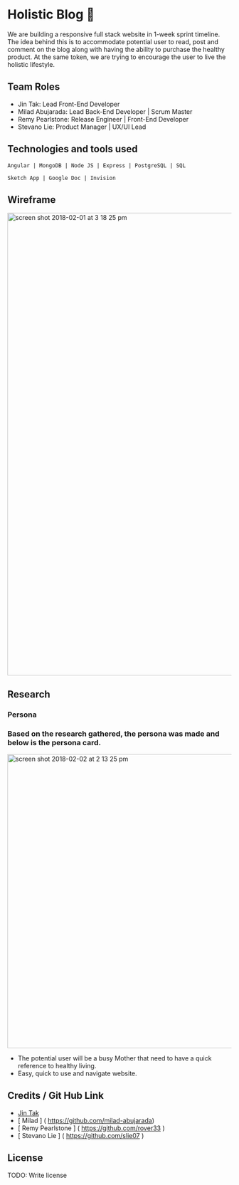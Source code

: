 
# Holistic Blog :herb:

We are building a responsive full stack website in 1-week sprint timeline. The idea behind this is to accommodate potential user to read, post and comment on the blog along with having the ability to purchase the healthy product. At the same token, we are trying to encourage the user to live the holistic lifestyle. 

## Team Roles 

* Jin Tak: Lead Front-End Developer
* Milad Abujarada: Lead Back-End Developer | Scrum Master
* Remy Pearlstone: Release Engineer | Front-End Developer
* Stevano Lie: Product Manager | UX/UI Lead


## Technologies and tools used
```
Angular | MongoDB | Node JS | Express | PostgreSQL | SQL
```

```
Sketch App | Google Doc | Invision 
```


## Wireframe 

<img width="1040" alt="screen shot 2018-02-01 at 3 18 25 pm" src="https://user-images.githubusercontent.com/26607760/35706801-6a34302c-0764-11e8-89d6-2c0305bc72fa.png">


## Research
### Persona
### Based on the research gathered, the persona was made and below is the persona card. 

<img width="661" alt="screen shot 2018-02-02 at 2 13 25 pm" src="https://user-images.githubusercontent.com/26607760/35755157-6e54dd36-0823-11e8-9d1f-ba780d07164d.png">

* The potential user will be a busy Mother that need to have a quick reference to healthy living.
* Easy, quick to use and navigate website.

## Credits / Git Hub Link
* [ Jin Tak ]( https://github.com/JinTak )
* [ Milad ] ( https://github.com/milad-abujarada)
* [ Remy Pearlstone ] ( https://github.com/rover33 )
* [ Stevano Lie ] ( https://github.com/slie07 )




## License
TODO: Write license







